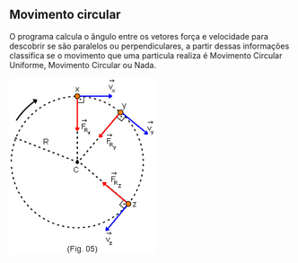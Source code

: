 ## Movimento circular

O programa calcula o ângulo entre os vetores força e velocidade para descobrir se são paralelos ou perpendiculares, a partir dessas informações classifica se o movimento que uma particula realiza é Movimento Circular Uniforme, Movimento Circular ou Nada.

![Imagem](/imagens/mov.gif)